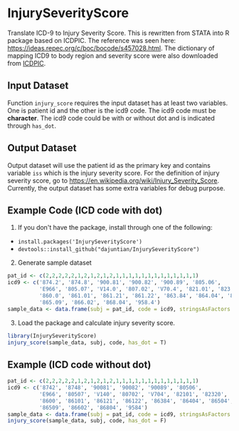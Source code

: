 # InjurySeverityScore
Translate ICD-9 to Injury Severity Score. This is rewritten from STATA into R package based on ICDPIC. The reference was seen here:
https://ideas.repec.org/c/boc/bocode/s457028.html. The dictionary of mapping ICD9 to body region and severity score were also downloaded from [ICDPIC](https://ideas.repec.org/c/boc/bocode/s457028.html).

## Input Dataset
Function `injury_score` requires the input dataset has at least two variables. One is patient id and the other is the icd9 code. The icd9 code must be **character**. The icd9 code could be with or without dot and is indicated through `has_dot`.
## Output Dataset
Output dataset will use the patient id as the primary key and contains variable `iss` which is the injury severity score. For the definition of injury severity score, go to https://en.wikipedia.org/wiki/Injury_Severity_Score. Currently, the output dataset has some extra variables for debug purpose.
## Example Code (ICD code with dot) 
1. If you don't have the package, install through one of the following:
* `install.packages('InjurySeverityScore')`
* `devtools::install_github("dajuntian/InjurySeverityScore")`
2. Generate sample dataset  
``` R
pat_id <- c(2,2,2,2,2,1,2,1,2,1,2,1,1,1,1,1,1,1,1,1,1,1,1,1)
icd9 <- c('874.2', '874.8', '900.81', '900.82', '900.89', '805.06', 
          'E966', '805.07', 'V14.0', '807.02', 'V70.4', '821.01', '823.20', 
          '860.0', '861.01', '861.21', '861.22', '863.84', '864.04', '865.04', 
          '865.09', '866.02', '868.04', '958.4')
sample_data <- data.frame(subj = pat_id, code = icd9, stringsAsFactors = FALSE)
````
3. Load the package and calculate injury severity score.
```R
library(InjurySeverityScore)
injury_score(sample_data, subj, code, has_dot = T)
```
## Example (ICD code without dot)
```R
pat_id <- c(2,2,2,2,2,1,2,1,2,1,2,1,1,1,1,1,1,1,1,1,1,1,1,1)
icd9 <- c('8742', '8748', '90081', '90082', '90089', '80506', 
          'E966', '80507', 'V140', '80702', 'V704', '82101', '82320', 
          '8600', '86101', '86121', '86122', '86384', '86404', '86504', 
          '86509', '86602', '86804', '9584')
sample_data <- data.frame(subj = pat_id, code = icd9, stringsAsFactors = FALSE)
injury_score(sample_data, subj, code, has_dot = F)
```
